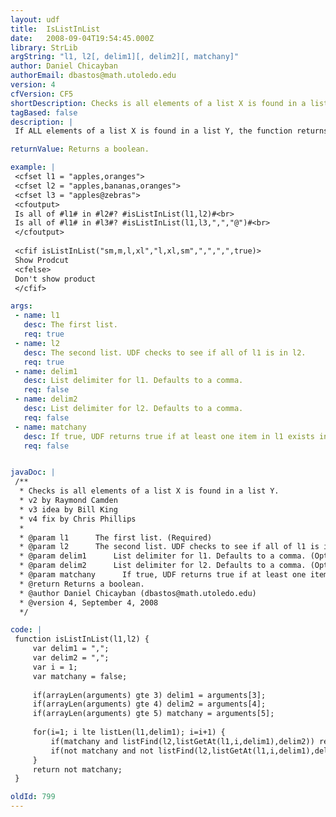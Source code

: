 ```yaml
---
layout: udf
title:  IsListInList
date:   2008-09-04T19:54:45.000Z
library: StrLib
argString: "l1, l2[, delim1][, delim2][, matchany]"
author: Daniel Chicayban
authorEmail: dbastos@math.utoledo.edu
version: 4
cfVersion: CF5
shortDescription: Checks is all elements of a list X is found in a list Y.
tagBased: false
description: |
 If ALL elements of a list X is found in a list Y, the function returns TRUE (yes) otherwise it'll return FALSE (no). Also allows for 'matchany' functionality which will allow for any match of X in Y.

returnValue: Returns a boolean.

example: |
 <cfset l1 = "apples,oranges">
 <cfset l2 = "apples,bananas,oranges">
 <cfset l3 = "apples@zebras">
 <cfoutput>
 Is all of #l1# in #l2#? #isListInList(l1,l2)#<br>
 Is all of #l1# in #l3#? #isListInList(l1,l3,",","@")#<br>
 </cfoutput>
 
 <cfif isListInList("sm,m,l,xl","l,xl,sm",",",",",true)>
 Show Prodcut
 <cfelse>
 Don't show product
 </cfif>

args:
 - name: l1
   desc: The first list.
   req: true
 - name: l2
   desc: The second list. UDF checks to see if all of l1 is in l2.
   req: true
 - name: delim1
   desc: List delimiter for l1. Defaults to a comma.
   req: false
 - name: delim2
   desc: List delimiter for l2. Defaults to a comma.
   req: false
 - name: matchany
   desc: If true, UDF returns true if at least one item in l1 exists in l2. Defaults to false.
   req: false


javaDoc: |
 /**
  * Checks is all elements of a list X is found in a list Y.
  * v2 by Raymond Camden
  * v3 idea by Bill King
  * v4 fix by Chris Phillips
  * 
  * @param l1      The first list. (Required)
  * @param l2      The second list. UDF checks to see if all of l1 is in l2. (Required)
  * @param delim1      List delimiter for l1. Defaults to a comma. (Optional)
  * @param delim2      List delimiter for l2. Defaults to a comma. (Optional)
  * @param matchany      If true, UDF returns true if at least one item in l1 exists in l2. Defaults to false. (Optional)
  * @return Returns a boolean. 
  * @author Daniel Chicayban (dbastos@math.utoledo.edu) 
  * @version 4, September 4, 2008 
  */

code: |
 function isListInList(l1,l2) {
     var delim1 = ",";
     var delim2 = ",";
     var i = 1;
     var matchany = false;
     
     if(arrayLen(arguments) gte 3) delim1 = arguments[3];
     if(arrayLen(arguments) gte 4) delim2 = arguments[4];
     if(arrayLen(arguments) gte 5) matchany = arguments[5];
     
     for(i=1; i lte listLen(l1,delim1); i=i+1) {
         if(matchany and listFind(l2,listGetAt(l1,i,delim1),delim2)) return true;
         if(not matchany and not listFind(l2,listGetAt(l1,i,delim1),delim2)) return false;
     }
     return not matchany;
 }

oldId: 799
---
```


